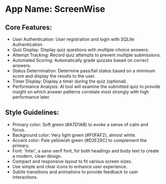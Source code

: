 # **App Name**: ScreenWise

## Core Features:

- User Authentication: User registration and login with SQLite Authentication.
- Quiz Display: Display quiz questions with multiple-choice answers.
- Attempt Tracking: Record quiz attempts to prevent multiple submissions.
- Automated Scoring: Automatically grade quizzes based on correct answers.
- Status Determination: Determine pass/fail status based on a minimum score and display the results to the user.
- Timer Display: Display a timer during the quiz (optional).
- Performance Analysis: AI tool will examine the submitted quiz to provide insight on which answer patterns correlate most strongly with high performance later.


## Style Guidelines:

- Primary color: Soft green (#A7D1AB) to evoke a sense of calm and focus.
- Background color: Very light green (#F0FAF2), almost white.
- Accent color: Pale yellowish green (#D2E29C) to complement the primary.
- Font: 'Inter', a sans-serif font, for both headings and body text to create a modern, clean design.
- Compact and responsive layout to fit various screen sizes.
- Use simple and clear icons to enhance user experience.
- Subtle transitions and animations to provide feedback to user interactions.